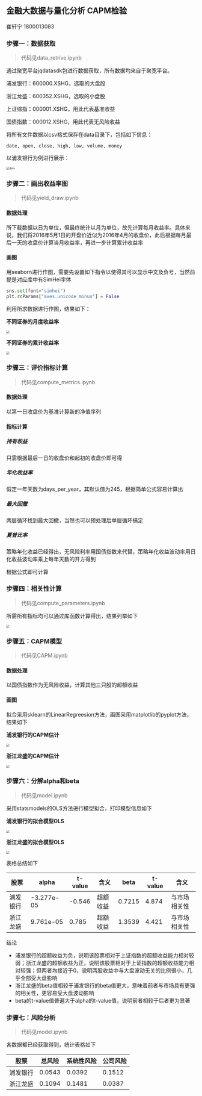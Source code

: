 ## 金融大数据与量化分析  CAPM检验

崔轩宁 1800013083



### 步骤一：数据获取

> 代码见data_retrive.ipynb

通过聚宽平台jqdatasdk包进行数据获取，所有数据均来自于聚宽平台。

浦发银行：600000.XSHG，选取的大盘股

浙江龙盛：600352.XSHG，选取的小盘股

上证综指：000001.XSHG，用此代表基准收益

国债指数：000012.XSHG，用此代表无风险收益

将所有文件数据以csv格式保存在data目录下，包括如下信息：

```
date, open, close, high, low, volume, money
```

以浦发银行为例进行展示：

<img src="./images/data.png" alt="data" style="zoom:50%;" />



### 步骤二：画出收益率图

> 代码见yield_draw.ipynb

#### 数据处理

所下载数据以日为单位，但最终统计以月为单位，故先计算每月收益率。具体来说，我们将2016年5月1日的开盘价近似为2016年4月的收盘价，此后根据每月最后一天的收盘价计算当月收益率，再进一步计算累计收益率

#### 画图

用seaborn进行作图，需要先设置如下指令以使得其可以显示中文及负号，当然前提是对应库中有SimHei字体

```python
sns.set(font="simhei")
plt.rcParams["axes.unicode_minus"] = False
```

利用所求数据进行作图，结果如下：

**不同证券的月度收益率**

<img src="./images/rate_of_return.png" style="zoom:50%;" />

**不同证券的累计收益率**

<img src="./images/rate_of_return_accumulate.png" style="zoom:50%;" />

### 步骤三：评价指标计算

> 代码见compute_metrics.ipynb

#### 数据处理

以第一日收盘价为基准计算新的净值序列

#### 指标计算

##### 持有收益

只需根据最后一日的收盘价和起初的收盘价即可得

##### 年化收益率

假定一年天数为days_per_year，其默认值为245，根据简单公式容易计算出

##### 最大回撤

两层循环找到最大回撤，当然也可以预处理后单层循环搞定

##### 夏普比率

策略年化收益已经得出，无风险利率用国债指数来代替，策略年化收益波动率用日化收益波动率乘上每年天数的开方得到

根据公式即可计算



### 步骤四：相关性计算

> 代码见compute_parameters.ipynb

所需所有指标均可以通过库函数计算得出，结果列举如下

<img src="./images/parameters.png" style="zoom:50%;" />



### 步骤五：CAPM模型

> 代码见CAPM.ipynb

#### 数据处理

以国债指数作为无风险收益，计算其他三只股的超额收益

#### 画图

拟合采用sklearn的LinearRegreesion方法，画图采用matplotlib的pyplot方法，结果如下

**浦发银行的CAPM估计**

<img src="./images/CAPM_pfyh.png" style="zoom:50%;" />

**浙江龙盛的CAPM估计**

<img src="./images/CAPM_zjls.png" style="zoom:50%;" />

### 步骤六：分解alpha和beta

> 代码见model.ipynb

采用statsmodels的OLS方法进行模型拟合，打印模型信息如下

**浦发银行的拟合模型OLS**

<img src="./images/OLS_pfyh.png" style="zoom:50%;" />

**浙江龙盛的拟合模型OLS**

<img src="./images/OLS_zjls.png" style="zoom:50%;" />

表格总结如下

| 股票     | alpha      | t-value | 含义     | beta   | t-value | 含义         |
| -------- | ---------- | ------- | -------- | ------ | ------- | ------------ |
| 浦发银行 | -3.277e-05 | -0.546  | 超额收益 | 0.7215 | 4.874   | 与市场相关性 |
| 浙江龙盛 | 9.761e-05  | 0.785   | 超额收益 | 1.3539 | 4.421   | 与市场相关性 |

结论

- 浦发银行的超额收益为负，说明该股票相对于上证指数的超额收益能力相对较弱；浙江龙盛的超额收益为正，说明该股票相对于上证指数的超额收益能力相对较强；但两者均接近于0，说明两股收益中与大盘波动无关的比例很小，几乎全部受大盘影响
- 浙江龙盛的beta值相较于浦发银行的beta值更大，意味着前者与市场具有更强的相关性，更容易受大盘波动影响
- beta的t-value值普遍大于alpha的t-value值，说明前者相较于后者更为显著



### 步骤七：风险分析

> 代码见model.ipynb

各数据都已经获取得到，统计表格如下

| 股票     | 总风险 | 系统性风险 | 公司风险 |
| -------- | ------ | ---------- | -------- |
| 浦发银行 | 0.0543 | 0.0392     | 0.1512   |
| 浙江龙盛 | 0.1094 | 0.1481     | 0.0387   |
